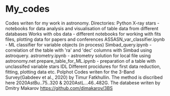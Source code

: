 # My_codes
 
Codes writen for my work in astronomy.
Directories: Python
                X-ray stars - notebooks for data analysis and visualisation of table data from different databases
                Works with obs data - different notebooks for working with fits files, plotting data for papers and conferences
                ASSASN_var_classifier.ipynb - ML classifier for variable objects (in process)
                Simbad_query.ipynb - correlation of the table with 'ra' and 'dec' columns with Simbad using astroquery.
                astrometry.ipynb - astrometry solution for local file using astronomy.net
                prepare_table_for_ML.ipynb - preparation of a table with unclassifed variable stars
             IDL
                Different procidures for first data reduction, fitting, plotting data etc.
             Polphot
                Codes writen for the 3-Band Survey(Gabdeev et al., 2020) by Timur Fatkhullin. The method is discribed here 2020AstBu..75..320 & 
                2020AstL...46..482G. The databese writen by Dmitry Makarov https://github.com/dimakarov/3BS
              
                
                
